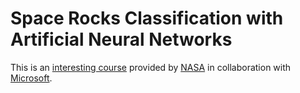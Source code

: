 # Space Rocks Classification with Artificial Neural Networks

This is an [interesting course](https://docs.microsoft.com/learn/paths/classify-space-rocks-artificial-intelligence-nasa/) provided by [NASA](https://www.nasa.gov/) in collaboration with [Microsoft](https://www.microsoft.com).
